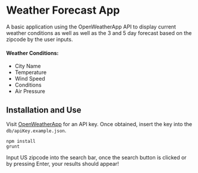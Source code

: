 # Weather Forecast App

A basic application using the OpenWeatherApp API to display current weather conditions as well as well as the 3 and 5 day forecast based on the zipcode by the user inputs.<br>
#### Weather Conditions:

* City Name
* Temperature
* Wind Speed
* Conditions
* Air Pressure

## Installation and Use

Visit [OpenWeatherApp](https://openweathermap.org/api) for an API key. Once obtained, insert the key into the ```db/apiKey.example.json```.

```npm install```<br>
```grunt```

Input US zipcode into the search bar, once the search button is clicked or by pressing Enter, your results should appear!
